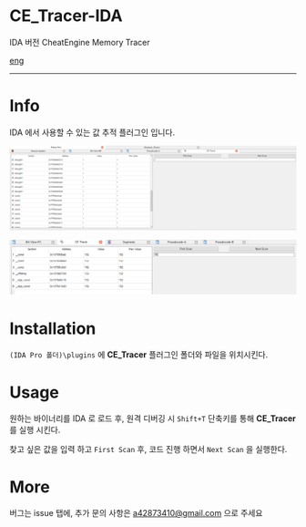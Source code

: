 # CE_Tracer-IDA

IDA 버전 CheatEngine Memory Tracer

[eng](README_ENG.md)

---

# Info

IDA 에서 사용할 수 있는 값 추적 플러그인 입니다.

![](./CE_Tracer/img/1.png)

![](./CE_Tracer/img/2.png)

# Installation

`(IDA Pro 폴더)\plugins` 에 **CE_Tracer** 플러그인 폴더와 파일을 위치시킨다.

# Usage

원하는 바이너리를 IDA 로 로드 후, 원격 디버깅 시 `Shift+T` 단축키를 통해 **CE_Tracer** 를 실행 시킨다.

찾고 싶은 값을 입력 하고 `First Scan` 후, 코드 진행 하면서 `Next Scan` 을 실행한다.

# More

버그는 issue 탭에, 추가 문의 사항은 [a42873410@gmail.com](a42873410@gmail.com) 으로 주세요

